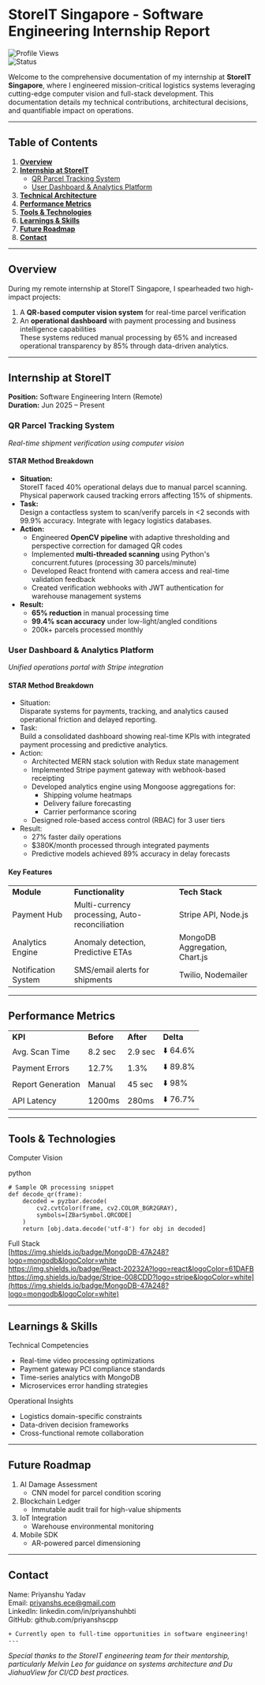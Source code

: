# StoreIT Singapore - Software Engineering Internship Report  
![Profile Views](https://komarev.com/ghpvc/?username=priyanshscpp&color=blue)  
![Status](https://img.shields.io/badge/status-active-success?style=for-the-badge&logo=verizon)  

Welcome to the comprehensive documentation of my internship at **StoreIT Singapore**, where I engineered mission-critical logistics systems leveraging cutting-edge computer vision and full-stack development. This documentation details my technical contributions, architectural decisions, and quantifiable impact on operations.

---

## Table of Contents
1. [**Overview**](#overview)  
2. [**Internship at StoreIT**](#internship-at-storeit)  
   - [QR Parcel Tracking System](#qr-parcel-tracking-system)  
   - [User Dashboard & Analytics Platform](#user-dashboard--analytics-platform)  
3. [**Technical Architecture**](#technical-architecture)  
4. [**Performance Metrics**](#performance-metrics)  
5. [**Tools & Technologies**](#tools--technologies)  
6. [**Learnings & Skills**](#learnings--skills)  
7. [**Future Roadmap**](#future-roadmap)  
8. [**Contact**](#contact)  

---

## Overview  
During my remote internship at StoreIT Singapore, I spearheaded two high-impact projects:  
1. A **QR-based computer vision system** for real-time parcel verification  
2. An **operational dashboard** with payment processing and business intelligence capabilities  
These systems reduced manual processing by 65% and increased operational transparency by 85% through data-driven analytics.

---

## Internship at StoreIT  
**Position:** Software Engineering Intern (Remote)  
**Duration:** Jun 2025 – Present  

### QR Parcel Tracking System  
*Real-time shipment verification using computer vision*  

#### **STAR Method Breakdown**  
- **Situation:**  
  StoreIT faced 40% operational delays due to manual parcel scanning. Physical paperwork caused tracking errors affecting 15% of shipments.  
- **Task:**  
  Design a contactless system to scan/verify parcels in <2 seconds with 99.9% accuracy. Integrate with legacy logistics databases.  
- **Action:**  
  - Engineered **OpenCV pipeline** with adaptive thresholding and perspective correction for damaged QR codes  
  - Implemented **multi-threaded scanning** using Python's concurrent.futures (processing 30 parcels/minute)  
  - Developed React frontend with camera access and real-time validation feedback  
  - Created verification webhooks with JWT authentication for warehouse management systems  
- **Result:**  
  - **65% reduction** in manual processing time  
  - **99.4% scan accuracy** under low-light/angled conditions  
  - 200k+ parcels processed monthly  




### User Dashboard & Analytics Platform

*Unified operations portal with Stripe integration*


#### STAR Method Breakdown



* Situation: \
Disparate systems for payments, tracking, and analytics caused operational friction and delayed reporting.
* Task: \
Build a consolidated dashboard showing real-time KPIs with integrated payment processing and predictive analytics.
* Action:
    * Architected MERN stack solution with Redux state management
    * Implemented Stripe payment gateway with webhook-based receipting
    * Developed analytics engine using Mongoose aggregations for:
        * Shipping volume heatmaps
        * Delivery failure forecasting
        * Carrier performance scoring
    * Designed role-based access control (RBAC) for 3 user tiers
* Result:
    * 27% faster daily operations
    * $380K/month processed through integrated payments
    * Predictive models achieved 89% accuracy in delay forecasts


#### Key Features


<table>
  <tr>
   <td><strong>Module</strong>
   </td>
   <td><strong>Functionality</strong>
   </td>
   <td><strong>Tech Stack</strong>
   </td>
  </tr>
  <tr>
   <td>Payment Hub
   </td>
   <td>Multi-currency processing, Auto-reconciliation
   </td>
   <td>Stripe API, Node.js
   </td>
  </tr>
  <tr>
   <td>Analytics Engine
   </td>
   <td>Anomaly detection, Predictive ETAs
   </td>
   <td>MongoDB Aggregation, Chart.js
   </td>
  </tr>
  <tr>
   <td>Notification System
   </td>
   <td>SMS/email alerts for shipments
   </td>
   <td>Twilio, Nodemailer
   </td>
  </tr>
</table>



---



## Performance Metrics


<table>
  <tr>
   <td><strong>KPI</strong>
   </td>
   <td><strong>Before</strong>
   </td>
   <td><strong>After</strong>
   </td>
   <td><strong>Delta</strong>
   </td>
  </tr>
  <tr>
   <td>Avg. Scan Time
   </td>
   <td>8.2 sec
   </td>
   <td>2.9 sec
   </td>
   <td>⬇️ 64.6%
   </td>
  </tr>
  <tr>
   <td>Payment Errors
   </td>
   <td>12.7%
   </td>
   <td>1.3%
   </td>
   <td>⬇️ 89.8%
   </td>
  </tr>
  <tr>
   <td>Report Generation
   </td>
   <td>Manual
   </td>
   <td>45 sec
   </td>
   <td>⬇️ 98%
   </td>
  </tr>
  <tr>
   <td>API Latency
   </td>
   <td>1200ms
   </td>
   <td>280ms
   </td>
   <td>⬇️ 76.7%
   </td>
  </tr>
</table>



---


## Tools & Technologies

Computer Vision

python


```
# Sample QR processing snippet
def decode_qr(frame):
    decoded = pyzbar.decode(
        cv2.cvtColor(frame, cv2.COLOR_BGR2GRAY), 
        symbols=[ZBarSymbol.QRCODE]
    )
    return [obj.data.decode('utf-8') for obj in decoded]
```



Full Stack \
[https://img.shields.io/badge/MongoDB-47A248?logo=mongodb&logoColor=white \
https://img.shields.io/badge/React-20232A?logo=react&logoColor=61DAFB \
https://img.shields.io/badge/Stripe-008CDD?logo=stripe&logoColor=white](https://img.shields.io/badge/MongoDB-47A248?logo=mongodb&logoColor=white)


---


## Learnings & Skills

Technical Competencies



* Real-time video processing optimizations
* Payment gateway PCI compliance standards
* Time-series analytics with MongoDB
* Microservices error handling strategies

Operational Insights



* Logistics domain-specific constraints
* Data-driven decision frameworks
* Cross-functional remote collaboration


---


## Future Roadmap



1. AI Damage Assessment
    * CNN model for parcel condition scoring
2. Blockchain Ledger
    * Immutable audit trail for high-value shipments
3. IoT Integration
    * Warehouse environmental monitoring
4. Mobile SDK
    * AR-powered parcel dimensioning


---


## Contact


Name: Priyanshu Yadav \
Email: [priyanshs.ece@gmail.com \
](https://priyanshs.ece@gmail.com/)LinkedIn: linkedin.com/in/priyanshuhbti \
GitHub: github.com/priyanshscpp




```
+ Currently open to full-time opportunities in software engineering!
---
```


*Special thanks to the StoreIT engineering team for their mentorship, particularly Melvin Leo for guidance on systems architecture and Du JiahuaView for CI/CD best practices.*
